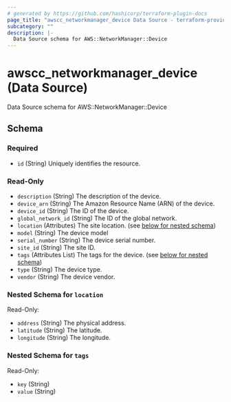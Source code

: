```yaml
---
# generated by https://github.com/hashicorp/terraform-plugin-docs
page_title: "awscc_networkmanager_device Data Source - terraform-provider-awscc"
subcategory: ""
description: |-
  Data Source schema for AWS::NetworkManager::Device
---
```


# awscc_networkmanager_device (Data Source)

Data Source schema for AWS::NetworkManager::Device



<!-- schema generated by tfplugindocs -->
## Schema

### Required

- `id` (String) Uniquely identifies the resource.

### Read-Only

- `description` (String) The description of the device.
- `device_arn` (String) The Amazon Resource Name (ARN) of the device.
- `device_id` (String) The ID of the device.
- `global_network_id` (String) The ID of the global network.
- `location` (Attributes) The site location. (see [below for nested schema](#nestedatt--location))
- `model` (String) The device model
- `serial_number` (String) The device serial number.
- `site_id` (String) The site ID.
- `tags` (Attributes List) The tags for the device. (see [below for nested schema](#nestedatt--tags))
- `type` (String) The device type.
- `vendor` (String) The device vendor.

<a id="nestedatt--location"></a>
### Nested Schema for `location`

Read-Only:

- `address` (String) The physical address.
- `latitude` (String) The latitude.
- `longitude` (String) The longitude.


<a id="nestedatt--tags"></a>
### Nested Schema for `tags`

Read-Only:

- `key` (String)
- `value` (String)
